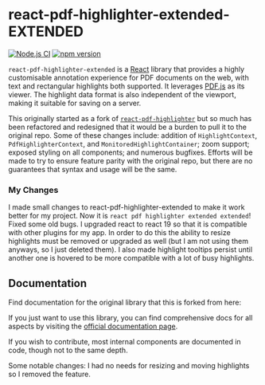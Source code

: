 # react-pdf-highlighter-extended-EXTENDED

[![Node.js CI](https://github.com/DanielArnould/react-pdf-highlighter-extended-extended/actions/workflows/node.js.yml/badge.svg)](https://github.com/DanielArnould/react-pdf-highlighter-extended-extended/actions/workflows/node.js.yml)
[![npm version](https://badge.fury.io/js/react-pdf-highlighter-extended-extended.svg)](https://badge.fury.io/js/react-pdf-highlighter-extended-extended)

`react-pdf-highlighter-extended` is a [React](https://reactjs.org/) library that provides a highly customisable annotation experience for PDF documents on the web, with text and rectangular highlights both supported. It leverages [PDF.js](https://github.com/mozilla/pdf.js) as its viewer. The highlight data format is also independent of the viewport, making it suitable for saving on a server.

This originally started as a fork of [`react-pdf-highlighter`](https://github.com/agentcooper/react-pdf-highlighter) but so much has been refactored and redesigned that it would be a burden to pull it to the original repo. Some of these changes include: addition of `HighlightContext`, `PdfHighlighterContext`, and `MonitoredHighlightContainer`; zoom support; exposed styling on all components; and numerous bugfixes. Efforts will be made to try to ensure feature parity with the original repo, but there are no guarantees that syntax and usage will be the same.

### My Changes
I made small changes to react-pdf-highlighter-extended to make it work better for my project. Now it is `react pdf highlighter extended extended`! Fixed some old bugs.
I upgraded react to react 19 so that it is compatible with other plugins for my app.  In order to do this the ability to resize highlights must be removed or upgraded as well (but I am not using them anyways, so I just deleted them).  I also made highlight tooltips persist until another one is hovered to be more compatible with a lot of busy highlights.

## Documentation

Find documentation for the original library that this is forked from here:

If you just want to use this library, you can find comprehensive docs for all aspects by visiting the [official documentation page](https://danielarnould.github.io/react-pdf-highlighter-extended/docs/).

If you wish to contribute, most internal components are documented in code, though not to the same depth.

Some notable changes:
I had no needs for resizing and moving highlights so I removed the feature.

